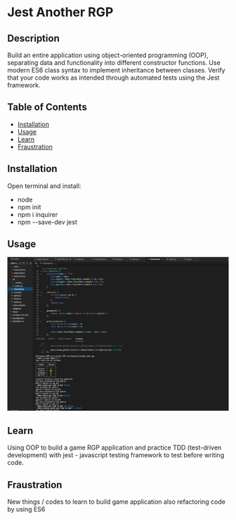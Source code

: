 # Jest Another RGP

## Description
Build an entire application using object-oriented programming (OOP), separating data and functionality into different constructor functions. Use modern ES6 class syntax to implement inheritance between classes. Verify that your code works as intended through automated tests using the Jest framework.

## Table of Contents

- [Installation](#installation)
- [Usage](#usage)
- [Learn](#learn)
- [Fraustration](#fraustration)

## Installation
Open terminal and install: 
- node
- npm init
- npm i inquirer
- npm --save-dev jest

## Usage

![rgp](image/jest-another-rgp-screenshot.png)

## Learn 
Using OOP to build a game RGP application and practice TDD (test-driven development) with jest - javascript testing framework to test before writing code.

## Fraustration
New things / codes to learn to build game application also refactoring code by using ES6